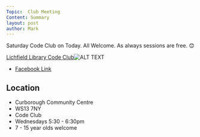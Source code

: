 ```yaml
---
Topic:  Club Meeting
Content: Summary
layout: post
author: Mark
---
```

Saturday Code Club on Today.
All Welcome. As always sessions are free. 😊

[Lichfield Library Code Club](https://www.facebook.com/events/601731180260570/)![ALT TEXT](https://scontent.fbhx6-1.fna.fbcdn.net/v/t1.6435-9/45742673_1784466285013797_2586512490577788928_n.jpg?stp=c120.0.720.720a_dst-jpg&_nc_cat=106&ccb=1-7&_nc_sid=b386c4&_nc_ohc=Dqlf5i7MXJQAX986V_M&_nc_ht=scontent.fbhx6-1.fna&edm=AKK4YLsEAAAA&oh=00_AfAQ56MBXm_0d-lTB_uSVUdXebB7IoeiZ-vzwdk8JJYNSQ&oe=654E1647)

* [Facebook Link](https://www.facebook.com/1481985248595237/posts/1784465568347202/)

## Location

* Curborough Community Centre
* WS13 7NY
* Code Club
* Wednesdays 5:30 - 6:30pm
* 7 - 15 year olds welcome

